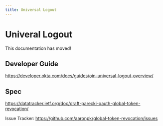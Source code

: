 ```yaml
---
title: Universal Logout
---
```


# Univeral Logout

This documentation has moved!

## Developer Guide

https://developer.okta.com/docs/guides/oin-universal-logout-overview/

## Spec

https://datatracker.ietf.org/doc/draft-parecki-oauth-global-token-revocation/

Issue Tracker: https://github.com/aaronpk/global-token-revocation/issues

